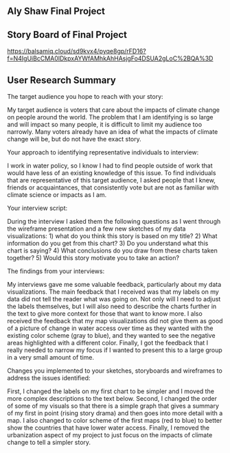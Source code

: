 ## Aly Shaw Final Project


## Story Board of Final Project 

https://balsamiq.cloud/sd9kvx4/pyqe8gp/rFD16?f=N4IgUiBcCMA0IDkpxAYWfAMhkAhHAsjgFo4DSUA2gLoC%2BQA%3D


## User Research Summary

The target audience you hope to reach with your story:

My target audience is voters that care about the impacts of climate change on people around the world. The problem that I am identifying is so large and will impact so many people, it is difficult to limit my audience too narrowly. Many voters already have an idea of what the impacts of climate change will be, but do not have the exact story. 

Your approach to identifying representative individuals to interview:

I work in water policy, so I know I had to find people outside of work that would have less of an existing knowledge of this issue. To find individuals that are representative of this target audience, I asked people that I knew, friends or acquaintances, that consistently vote but are not as familiar with climate science or impacts as I am. 

Your interview script:

During the interview I asked them the following questions as I went through the wireframe presentation and a few new sketches of my data visualizations: 1) what do you think this story is based on my title? 2) What information do you get from this chart? 3) Do you understand what this chart is saying? 4) What conclusions do you draw from these charts taken together? 5) Would this story motivate you to take an action?

The findings from your interviews:

My interviews gave me some valuable feedback, particularly about my data visualizations. The main feedback that I received was that my labels on my data did not tell the reader what was going on. Not only will I need to adjust the labels themselves, but I will also need to describe the charts further in the text to give more context for those that want to know more. I also received the feedback that my map visualizations did not give them as good of a picture of change in water access over time as they wanted with the existing color scheme (gray to blue), and they wanted to see the negative areas highlighted with a different color. Finally, I got the feedback that I really needed to narrow my focus if I wanted to present this to a large group in a very small amount of time. 

Changes you implemented to your sketches, storyboards and wireframes to address the issues identified:

First, I changed the labels on my first chart to be simpler and I moved the more complex descriptions to the text below. Second, I changed the order of some of my visuals so that there is a simple graph that gives a summary of my first in point (rising story drama) and then goes into more detail with a map. I also changed to color scheme of the first maps (red to blue) to better show the countries that have lower water access. Finally, I removed the urbanization aspect of my project to just focus on the impacts of climate change to tell a simpler story.  



